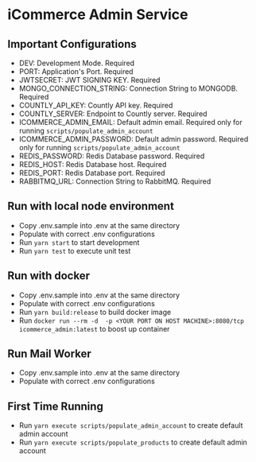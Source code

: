 # iCommerce Admin Service

## Important Configurations

- DEV: Development Mode. Required
- PORT: Application's Port. Required
- JWTSECRET: JWT SIGNING KEY. Required
- MONGO_CONNECTION_STRING: Connection String to MONGODB. Required
- COUNTLY_API_KEY: Countly API key. Required
- COUNTLY_SERVER: Endpoint to Countly server. Required
- ICOMMERCE_ADMIN_EMAIL: Default admin email. Required only for running `scripts/populate_admin_account`
- ICOMMERCE_ADMIN_PASSWORD: Default admin password. Required only for running `scripts/populate_admin_account`
- REDIS_PASSWORD: Redis Database password. Required
- REDIS_HOST: Redis Database host. Required
- REDIS_PORT: Redis Database port. Required
- RABBITMQ_URL: Connection String to RabbitMQ. Required

## Run with local node environment

- Copy .env.sample into .env at the same directory
- Populate with correct .env configurations
- Run `yarn start` to start development
- Run `yarn test` to execute unit test

## Run with docker

- Copy .env.sample into .env at the same directory
- Populate with correct .env configurations
- Run `yarn build:release` to build docker image
- Run `docker run --rm -d  -p <YOUR PORT ON HOST MACHINE>:8080/tcp icommerce_admin:latest` to boost up container

## Run Mail Worker

- Copy .env.sample into .env at the same directory
- Populate with correct .env configurations

## First Time Running

- Run `yarn execute scripts/populate_admin_account` to create default admin account
- Run `yarn execute scripts/populate_products` to create default admin account
